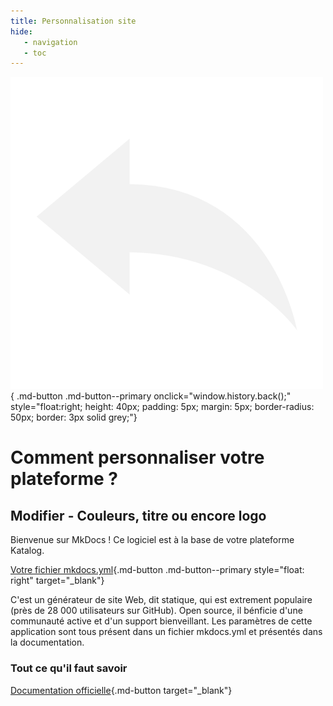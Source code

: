 ```yaml
---
title: Personnalisation site
hide:
   - navigation
   - toc
---
```


![Retour configuration](https://raw.githubusercontent.com/Konsilion/website/master/media/fleche-retour.png){ .md-button .md-button--primary onclick="window.history.back();" style="float:right; height: 40px; padding: 5px; margin: 5px; border-radius: 50px; border: 3px solid grey;"}

# Comment personnaliser votre plateforme ?


## Modifier - Couleurs, titre ou encore logo

Bienvenue sur MkDocs ! Ce logiciel est à la base de votre plateforme Katalog. 


[Votre fichier mkdocs.yml](https://squidfunk.github.io/mkdocs-material/setup/changing-the-colors/#custom-colors){.md-button .md-button--primary style="float: right" target="_blank"}


C'est un générateur de site Web, dit statique, qui est extrement populaire (près de 28 000 utilisateurs sur GitHub). Open source, il bénficie d'une communauté active et d'un support bienveillant. Les paramètres de cette application sont tous présent dans un fichier mkdocs.yml et présentés dans la documentation.



### Tout ce qu'il faut savoir


[Documentation officielle](https://squidfunk.github.io/mkdocs-material/setup/changing-the-colors/#custom-colors){.md-button target="_blank"}



<script type="text/javascript" src="https://konsilion.github.io/katalog-setup/js/functionality/modif-page.js" defer></script> 
